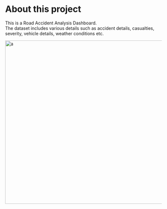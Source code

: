 # About this project
This is a Road Accident Analysis Dashboard.  
The dataset includes various details such as accident details, casualties, severity, vehicle details, weather conditions etc.

<img width="525" alt="a" src="https://github.com/umasharma12/Road-accident-dataset-analysis-using-excel/assets/100821319/76b34238-add3-476a-bb74-2459e4035cfa">
